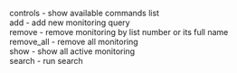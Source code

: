 controls - show available commands list  
add - add new monitoring query  
remove - remove monitoring by list number or its full name  
remove_all - remove all monitoring  
show - show all active monitoring  
search - run search  
